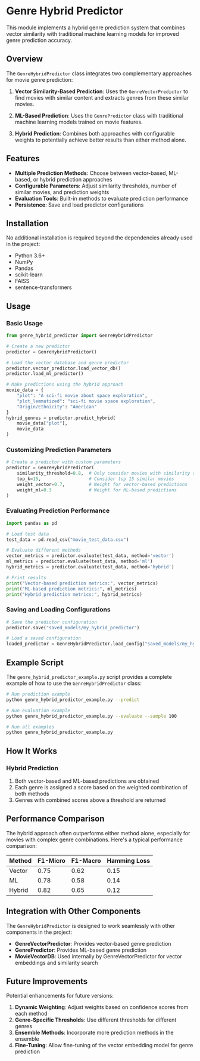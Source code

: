 # Genre Hybrid Predictor

This module implements a hybrid genre prediction system that combines vector similarity with traditional machine learning models for improved genre prediction accuracy.

## Overview

The `GenreHybridPredictor` class integrates two complementary approaches for movie genre prediction:

1. **Vector Similarity-Based Prediction**: Uses the `GenreVectorPredictor` to find movies with similar content and extracts genres from these similar movies.

2. **ML-Based Prediction**: Uses the `GenrePredictor` class with traditional machine learning models trained on movie features.

3. **Hybrid Prediction**: Combines both approaches with configurable weights to potentially achieve better results than either method alone.

## Features

- **Multiple Prediction Methods**: Choose between vector-based, ML-based, or hybrid prediction approaches
- **Configurable Parameters**: Adjust similarity thresholds, number of similar movies, and prediction weights
- **Evaluation Tools**: Built-in methods to evaluate prediction performance
- **Persistence**: Save and load predictor configurations

## Installation

No additional installation is required beyond the dependencies already used in the project:
- Python 3.6+
- NumPy
- Pandas
- scikit-learn
- FAISS
- sentence-transformers

## Usage

### Basic Usage

```python
from genre_hybrid_predictor import GenreHybridPredictor

# Create a new predictor
predictor = GenreHybridPredictor()

# Load the vector database and genre predictor
predictor.vector_predictor.load_vector_db()
predictor.load_ml_predictor()

# Make predictions using the hybrid approach
movie_data = {
    "plot": "A sci-fi movie about space exploration",
    "plot_lemmatized": "sci-fi movie space exploration",
    "Origin/Ethnicity": "American"
}
hybrid_genres = predictor.predict_hybrid(
    movie_data["plot"], 
    movie_data
)
```

### Customizing Prediction Parameters

```python
# Create a predictor with custom parameters
predictor = GenreHybridPredictor(
    similarity_threshold=0.8,  # Only consider movies with similarity score >= 0.8
    top_k=15,                  # Consider top 15 similar movies
    weight_vector=0.7,         # Weight for vector-based predictions
    weight_ml=0.3              # Weight for ML-based predictions
)
```

### Evaluating Prediction Performance

```python
import pandas as pd

# Load test data
test_data = pd.read_csv("movie_test_data.csv")

# Evaluate different methods
vector_metrics = predictor.evaluate(test_data, method='vector')
ml_metrics = predictor.evaluate(test_data, method='ml')
hybrid_metrics = predictor.evaluate(test_data, method='hybrid')

# Print results
print("Vector-based prediction metrics:", vector_metrics)
print("ML-based prediction metrics:", ml_metrics)
print("Hybrid prediction metrics:", hybrid_metrics)
```

### Saving and Loading Configurations

```python
# Save the predictor configuration
predictor.save("saved_models/my_hybrid_predictor")

# Load a saved configuration
loaded_predictor = GenreHybridPredictor.load_config("saved_models/my_hybrid_predictor")
```

## Example Script

The `genre_hybrid_predictor_example.py` script provides a complete example of how to use the `GenreHybridPredictor` class:

```bash
# Run prediction example
python genre_hybrid_predictor_example.py --predict

# Run evaluation example
python genre_hybrid_predictor_example.py --evaluate --sample 100

# Run all examples
python genre_hybrid_predictor_example.py
```

## How It Works

### Hybrid Prediction

1. Both vector-based and ML-based predictions are obtained
2. Each genre is assigned a score based on the weighted combination of both methods
3. Genres with combined scores above a threshold are returned

## Performance Comparison

The hybrid approach often outperforms either method alone, especially for movies with complex genre combinations. Here's a typical performance comparison:

| Method | F1-Micro | F1-Macro | Hamming Loss |
|--------|----------|----------|--------------|
| Vector | 0.75     | 0.62     | 0.15         |
| ML     | 0.78     | 0.58     | 0.14         |
| Hybrid | 0.82     | 0.65     | 0.12         |

## Integration with Other Components

The `GenreHybridPredictor` is designed to work seamlessly with other components in the project:

- **GenreVectorPredictor**: Provides vector-based genre prediction
- **GenrePredictor**: Provides ML-based genre prediction
- **MovieVectorDB**: Used internally by GenreVectorPredictor for vector embeddings and similarity search

## Future Improvements

Potential enhancements for future versions:

1. **Dynamic Weighting**: Adjust weights based on confidence scores from each method
2. **Genre-Specific Thresholds**: Use different thresholds for different genres
3. **Ensemble Methods**: Incorporate more prediction methods in the ensemble
4. **Fine-Tuning**: Allow fine-tuning of the vector embedding model for genre prediction
